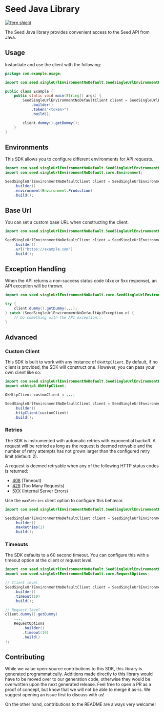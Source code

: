 # Seed Java Library

[![fern shield](https://img.shields.io/badge/%F0%9F%8C%BF-Built%20with%20Fern-brightgreen)](https://buildwithfern.com?utm_source=github&utm_medium=github&utm_campaign=readme&utm_source=Seed%2FJava)

The Seed Java library provides convenient access to the Seed API from Java.

## Usage

Instantiate and use the client with the following:

```java
package com.example.usage;

import com.seed.singleUrlEnvironmentNoDefault.SeedSingleUrlEnvironmentNoDefaultClient;

public class Example {
    public static void main(String[] args) {
        SeedSingleUrlEnvironmentNoDefaultClient client = SeedSingleUrlEnvironmentNoDefaultClient
            .builder()
            .token("<token>")
            .build();

        client.dummy().getDummy();
    }
}
```

## Environments

This SDK allows you to configure different environments for API requests.

```java
import com.seed.singleUrlEnvironmentNoDefault.SeedSingleUrlEnvironmentNoDefaultClient;
import com.seed.singleUrlEnvironmentNoDefault.core.Environment;

SeedSingleUrlEnvironmentNoDefaultClient client = SeedSingleUrlEnvironmentNoDefaultClient
    .builder()
    .environment(Environment.Production)
    .build();
```

## Base Url

You can set a custom base URL when constructing the client.

```java
import com.seed.singleUrlEnvironmentNoDefault.SeedSingleUrlEnvironmentNoDefaultClient;

SeedSingleUrlEnvironmentNoDefaultClient client = SeedSingleUrlEnvironmentNoDefaultClient
    .builder()
    .url("https://example.com")
    .build();
```

## Exception Handling

When the API returns a non-success status code (4xx or 5xx response), an API exception will be thrown.

```java
import com.seed.singleUrlEnvironmentNoDefault.core.SeedSingleUrlEnvironmentNoDefaultApiException;

try {
    client.dummy().getDummy(...);
} catch (SeedSingleUrlEnvironmentNoDefaultApiException e) {
    // Do something with the API exception...
}
```

## Advanced

### Custom Client

This SDK is built to work with any instance of `OkHttpClient`. By default, if no client is provided, the SDK will construct one. 
However, you can pass your own client like so:

```java
import com.seed.singleUrlEnvironmentNoDefault.SeedSingleUrlEnvironmentNoDefaultClient;
import okhttp3.OkHttpClient;

OkHttpClient customClient = ...;

SeedSingleUrlEnvironmentNoDefaultClient client = SeedSingleUrlEnvironmentNoDefaultClient
    .builder()
    .httpClient(customClient)
    .build();
```

### Retries

The SDK is instrumented with automatic retries with exponential backoff. A request will be retried as long
as the request is deemed retryable and the number of retry attempts has not grown larger than the configured
retry limit (default: 2).

A request is deemed retryable when any of the following HTTP status codes is returned:

- [408](https://developer.mozilla.org/en-US/docs/Web/HTTP/Status/408) (Timeout)
- [429](https://developer.mozilla.org/en-US/docs/Web/HTTP/Status/429) (Too Many Requests)
- [5XX](https://developer.mozilla.org/en-US/docs/Web/HTTP/Status/500) (Internal Server Errors)

Use the `maxRetries` client option to configure this behavior.

```java
import com.seed.singleUrlEnvironmentNoDefault.SeedSingleUrlEnvironmentNoDefaultClient;

SeedSingleUrlEnvironmentNoDefaultClient client = SeedSingleUrlEnvironmentNoDefaultClient
    .builder()
    .maxRetries(1)
    .build();
```

### Timeouts

The SDK defaults to a 60 second timeout. You can configure this with a timeout option at the client or request level.

```java
import com.seed.singleUrlEnvironmentNoDefault.SeedSingleUrlEnvironmentNoDefaultClient;
import com.seed.singleUrlEnvironmentNoDefault.core.RequestOptions;

// Client level
SeedSingleUrlEnvironmentNoDefaultClient client = SeedSingleUrlEnvironmentNoDefaultClient
    .builder()
    .timeout(10)
    .build();

// Request level
client.dummy().getDummy(
    ...,
    RequestOptions
        .builder()
        .timeout(10)
        .build()
);
```

## Contributing

While we value open-source contributions to this SDK, this library is generated programmatically.
Additions made directly to this library would have to be moved over to our generation code,
otherwise they would be overwritten upon the next generated release. Feel free to open a PR as
a proof of concept, but know that we will not be able to merge it as-is. We suggest opening
an issue first to discuss with us!

On the other hand, contributions to the README are always very welcome!